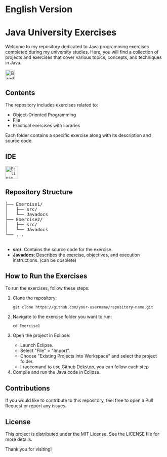 <!DOCTYPE html>
<html lang="en" lang="it">
<head>
    <meta charset="UTF-8">
    <meta name="viewport" content="width=device-width, initial-scale=1.0"> 
</head>
<body>
    <h1 id="englishVersion">English Version </h1>
    <h1>Java University Exercises</h1>
    <p>Welcome to my repository dedicated to Java programming exercises completed during my university studies. Here, you will find a collection of projects and exercises that cover various topics, concepts, and techniques in Java.</p>
     <p>
         <a href="./README_Italy.md">
             <img src="https://external-content.duckduckgo.com/iu/?u=https%3A%2F%2Fwww.pikpng.com%2Fpngl%2Fm%2F62-627341_italian-flag-icon-png-flag-of-italy-circle.png&f=1&nofb=1&ipt=ad25eb8286d42fb20bbb70ee1355dd7f99d32b19acc932eb57d7d437ff3ddadb&ipo=images" alt="Bandiera Italiana" height="30" width="30" ></a>
     </p>
    <h2>Contents</h2>
    <p>The repository includes exercises related to:</p>
    <ul>
        <li>Object-Oriented Programming</li>
        <li>File</li>
        <li>Practical exercises with libraries</li>
    </ul>
    <p>Each folder contains a specific exercise along with its description and source code.<p>
    <h2>IDE</h2>
    <code><img alt="Eclipse" width="40px" src="https://cdn.freebiesupply.com/logos/large/2x/eclipse-11-logo-png-transparent.png"/></code>
    <h2>Repository Structure</h2>
    <pre>
├── Exercise1/
│   ├── src/
│   └── Javadocs
├── Exercise2/
│   ├── src/
│   └── Javadocs
└── ...
    </pre>
    <ul>
        <li><strong>src/</strong>: Contains the source code for the exercise.</li>
        <li><strong>Javadocs</strong>: Describes the exercise, objectives, and execution instructions.
        (can be obsolete)</li>
    </ul>
    <h2>How to Run the Exercises</h2>
    <p>To run the exercises, follow these steps:</p>
    <ol>
        <li>Clone the repository:</li>
        <pre><code>git clone https://github.com/your-username/repository-name.git</code></pre>
        <li>Navigate to the exercise folder you want to run:</li>
        <pre><code>cd Exercise1</code></pre>
        <li>Open the project in Eclipse:</li>
        <ul>
            <li>Launch Eclipse.</li>
            <li>Select "File" &gt; "Import".</li>
            <li>Choose "Existing Projects into Workspace" and select the project folder.</li>
          <li>I raccomand to use Github Dekstop, you can follow each step</li>
        </ul>
        <li>Compile and run the Java code in Eclipse.</li>
    </ol>
    <h2>Contributions</h2>
    <p>If you would like to contribute to this repository, feel free to open a Pull Request or report any issues.</p>
    <h2>License</h2>
    <p>This project is distributed under the MIT License. See the LICENSE file for more details.</p>
    <p>Thank you for visiting!</p>
   
</body>
</html>
